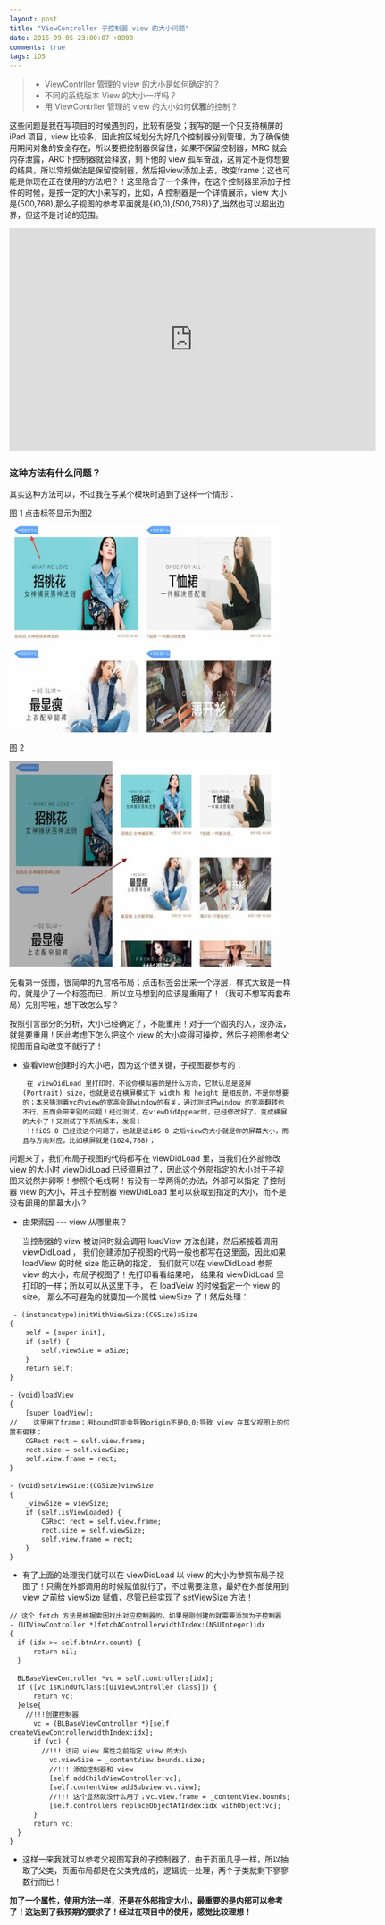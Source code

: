 ```yaml
---
layout: post
title: "ViewController 子控制器 view 的大小问题"
date: 2015-09-05 23:00:07 +0800
comments: true
tags: iOS
---
```


> * ViewContrller 管理的 view 的大小是如何确定的？
> * 不同的系统版本 View 的大小一样吗？
> * 用 ViewContrller 管理的 view 的大小如何**优雅**的控制？

这些问题是我在写项目的时候遇到的，比较有感受；我写的是一个只支持横屏的 iPad 项目，view 比较多，因此按区域划分为好几个控制器分别管理，为了确保使用期间对象的安全存在，所以要把控制器保留住，如果不保留控制器，MRC 就会内存泄露，ARC下控制器就会释放，剩下他的 view 孤军奋战，这肯定不是你想要的结果，所以常规做法是保留控制器，然后把view添加上去，改变frame；这也可能是你现在正在使用的方法吧？！这里隐含了一个条件，在这个控制器里添加子控件的时候，是按一定的大小来写的，比如，A 控制器是一个详情展示，view 大小是(500,768),那么子视图的参考平面就是{(0,0),(500,768)}了,当然也可以超出边界，但这不是讨论的范围。

<iframe width="656" height="400" src="https://www.youtube.com/embed/hfXZ6ydgZyo" frameborder="0"></iframe>

### 这种方法有什么问题？

其实这种方法可以，不过我在写某个模块时遇到了这样一个情形：

图 1 点击标签显示为图2

<img src="/images/201509/23.18.21.jpg" width="483" height="369">

图 2

<img src="/images/201509/23.18.42.jpg" width="483" height="369">

先看第一张图，很简单的九宫格布局；点击标签会出来一个浮层，样式大致是一样的，就是少了一个标签而已，所以立马想到的应该是重用了！（我可不想写两套布局）先别写哦，想下改怎么写？

按照引言部分的分析，大小已经确定了，不能重用！对于一个固执的人，没办法，就是要重用！因此考虑下怎么把这个 view 的大小变得可操控，然后子视图参考父视图而自动改变不就行了！

* 查看view创建时的大小吧，因为这个很关键，子视图要参考的：

	```objc
	 在 viewDidLoad 里打印时，不论你模拟器的是什么方向，它默认总是竖屏(Portrait) size，也就是说在横屏模式下 width 和 height 是相反的，不是你想要的；本来猜测着vc的view的宽高会跟window的有关，通过测试把window 的宽高翻转也不行，反而会带来别的问题！经过测试，在viewDidAppear时，已经修改好了，变成横屏的大小了！又测试了下系统版本，发现：
	 !!!iOS 8 已经没这个问题了，也就是说iOS 8 之后view的大小就是你的屏幕大小，而且与方向对应，比如横屏就是(1024,768)；
	 ```
问题来了，我们布局子视图的代码都写在 viewDidLoad 里，当我们在外部修改 view 的大小时 viewDidLoad 已经调用过了，因此这个外部指定的大小对于子视图来说然并卵啊！参照个毛线啊！有没有一举两得的办法，外部可以指定 子控制器 view 的大小，并且子控制器 viewDidLoad 里可以获取到指定的大小，而不是没有卵用的屏幕大小？

* 由果索因 --- view 从哪里来？

	 当控制器的 view 被访问时就会调用 loadView 方法创建，然后紧接着调用 viewDidLoad ，
	 我们创建添加子视图的代码一般也都写在这里面，因此如果 loadView 的时候 size 能正确的指定，
	 我们就可以在 viewDidLoad 参照 view 的大小，布局子视图了！先打印看看结果吧，
	 结果和 viewDidLoad 里打印的一样；所以可以从这里下手，
	 在 loadVeiw 的时候指定一个 view 的 size，
	 那么不可避免的就要加一个属性 viewSize 了！然后处理：

```objc
 - (instancetype)initWithViewSize:(CGSize)aSize
{
    self = [super init];
    if (self) {
        self.viewSize = aSize;
    }
    return self;
}

- (void)loadView
{
    [super loadView];
//    这里用了frame；用bound可能会导致origin不是0,0;导致 view 在其父视图上的位置有偏移；
    CGRect rect = self.view.frame;
    rect.size = self.viewSize;
    self.view.frame = rect;
}

- (void)setViewSize:(CGSize)viewSize
{
    _viewSize = viewSize;
    if (self.isViewLoaded) {
        CGRect rect = self.view.frame;
        rect.size = self.viewSize;
        self.view.frame = rect;
    }
}
```

* 有了上面的处理我们就可以在 viewDidLoad 以 view 的大小为参照布局子视图了！只需在外部调用的时候赋值就行了，不过需要注意，最好在外部使用到 view 之前给 viewSize 赋值，尽管已经实现了 setViewSize 方法！

```objc
// 这个 fetch 方法是根据索因找出对应控制器的，如果是刚创建的就需要添加为子控制器
- (UIViewController *)fetchAControllerwidthIndex:(NSUInteger)idx
{
  if (idx >= self.btnArr.count) {
      return nil;
  }

  BLBaseViewController *vc = self.controllers[idx];
  if ([vc isKindOfClass:[UIViewController class]]) {
      return vc;
  }else{
  	//!!!创建控制器
      vc = (BLBaseViewController *)[self createViewControllerwidthIndex:idx];
      if (vc) {
      	//!!! 访问 view 属性之前指定 view 的大小
          vc.viewSize = _contentView.bounds.size;
          //!!! 添加控制器和 view
          [self addChildViewController:vc];
          [self.contentView addSubview:vc.view];
          //!!! 这个显然就没什么用了；vc.view.frame = _contentView.bounds;
          [self.controllers replaceObjectAtIndex:idx withObject:vc];
      }
      return vc;
  }
}
```

* 这样一来我就可以参考父视图写我的子控制器了，由于页面几乎一样，所以抽取了父类，页面布局都是在父类完成的，逻辑统一处理，两个子类就剩下寥寥数行而已！

**加了一个属性，使用方法一样，还是在外部指定大小，最重要的是内部可以参考了！这达到了我预期的要求了！经过在项目中的使用，感觉比较理想！**
